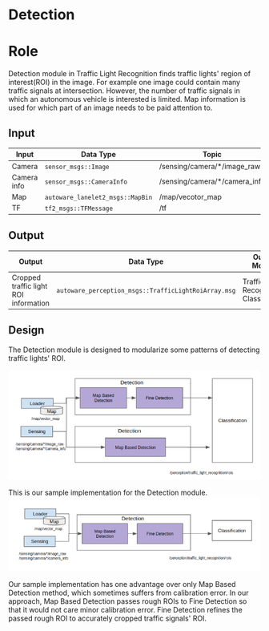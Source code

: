 Detection
=====
# Role

Detection module in Traffic Light Recognition finds traffic lights' region of interest(ROI) in the image. For example one image could contain many traffic signals at intersection. However, the number of traffic signals in which an autonomous vehicle is interested is limited. Map information is used for which part of an image needs to be paid attention to.

## Input

| Input       | Data Type| Topic|
|-|-|-|
| Camera       | `sensor_msgs::Image`|/sensing/camera/*/image_raw|
|Camera info | `sensor_msgs::CameraInfo`|/sensing/camera/*/camera_info|
|Map | `autoware_lanelet2_msgs::MapBin`|/map/vecotor_map|
|TF | `tf2_msgs::TFMessage`|/tf|

## Output

| Output       | Data Type| Output Module |Topic|
|----|-|-|-|
|Cropped traffic light ROI information|`autoware_perception_msgs::TrafficLightRoiArray.msg`|Traffic Light Recognition: Classification|/perception/traffic_light_recognition/rois|

## Design
The Detection module is designed to modularize some patterns of detecting traffic lights' ROI.

![msg](/img/LightDetectionDesign.png)

This is our sample implementation for the Detection module.
![msg](/img/LightDetectionDesign2.png)

Our sample implementation has one advantage over only Map Based Detection method, which sometimes suffers from calibration error. In our approach, Map Based Detection passes rough ROIs to Fine Detection so that it would not care minor calibration error. Fine Detection refines the passed rough ROI to accurately cropped traffic signals' ROI.
